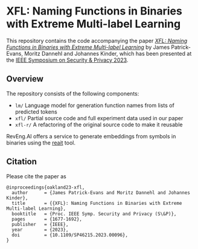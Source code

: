 # XFL: Naming Functions in Binaries with Extreme Multi-label Learning

This repository contains the code accompanying the paper [_XFL: Naming Functions in Binaries with Extreme Multi-label Learning_](https://arxiv.org/abs/2107.13404) by James Patrick-Evans, Moritz Dannehl and Johannes Kinder, which has been presented at the [IEEE Symposium on Security & Privacy 2023](https://sp2023.ieee-security.org/index.html). 

## Overview

The repository consists of the following components:

* `lm/` Language model for generation function names from lists of predicted tokens
* `xfl/` Partial source code and full experiment data used in our paper
* `xfl-r/` A refactoring of the original source code to make it reusable

RevEng.AI offers a service to generate embeddings from symbols in binaries using the [reait](https://github.com/RevEngAI/reait) tool.


## Citation
Please cite the paper as
```
@inproceedings{oakland23-xfl,
  author      = {James Patrick-Evans and Moritz Dannehl and Johannes Kinder},
  title       = {{XFL}: Naming Functions in Binaries with Extreme Multi-label Learning},
  booktitle   = {Proc. IEEE Symp. Security and Privacy (S\&P)},
  pages       = {1677-1692},
  publisher   = {IEEE},
  year        = {2023},
  doi         = {10.1109/SP46215.2023.00096},
}
```
